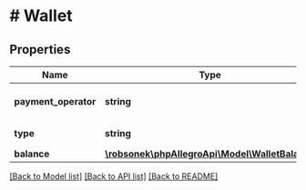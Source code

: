 # # Wallet

## Properties

Name | Type | Description | Notes
------------ | ------------- | ------------- | -------------
**payment_operator** | **string** | The payment operator. |
**type** | **string** | The type of the wallet. |
**balance** | [**\robsonek\phpAllegroApi\Model\WalletBalance**](WalletBalance.md) |  |

[[Back to Model list]](../../README.md#models) [[Back to API list]](../../README.md#endpoints) [[Back to README]](../../README.md)

